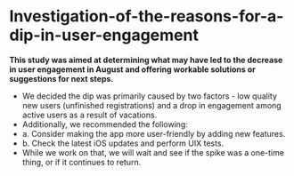 # Investigation-of-the-reasons-for-a-dip-in-user-engagement

**This study was aimed at determining what may have led to the decrease in user engagement in August and offering workable solutions or suggestions for next steps.**
- We decided the dip was primarily caused by two factors - low quality new users (unfinished registrations) and a drop in engagement among active users as a result of vacations.
- Additionally, we recommended the following:  
- a. Consider making the app more user-friendly by adding new features.  
- b. Check the latest iOS updates and perform UIX tests.
- While we work on that, we will wait and see if the spike was a one-time thing, or if it continues to return.
